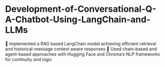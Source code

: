 # Development-of-Conversational-Q-A-Chatbot-Using-LangChain-and-LLMs
 Implemented a RAG based LangChain model achieving efficient retrieval and historical-message context aware responses
 Used chain-based and agent-based approaches with Hugging Face and Chroma’s NLP frameworks for continuity and logic
